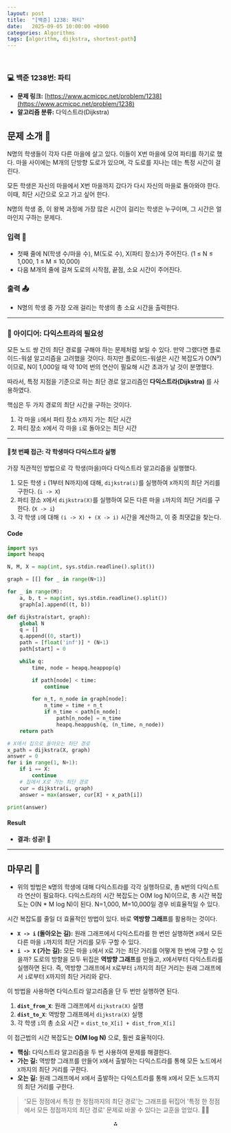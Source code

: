 ```yaml
---
layout: post
title:  "[백준] 1238: 파티"
date:   2025-09-05 10:00:00 +0900
categories: Algorithms
tags: [algorithm, dijkstra, shortest-path]
---
```


<br>

### 💻 백준 1238번: 파티

- **문제 링크:** [https://www.acmicpc.net/problem/1238](https://www.acmicpc.net/problem/1238)
- **알고리즘 분류:** 다익스트라(Dijkstra)

## 문제 소개 🧐

N명의 학생들이 각자 다른 마을에 살고 있다. 이들이 X번 마을에 모여 파티를 하기로 했다. 마을 사이에는 M개의 단방향 도로가 있으며, 각 도로를 지나는 데는 특정 시간이 걸린다.

모든 학생은 자신의 마을에서 X번 마을까지 갔다가 다시 자신의 마을로 돌아와야 한다. 이때, 최단 시간으로 오고 가고 싶어 한다.

N명의 학생 중, 이 왕복 과정에 가장 많은 시간이 걸리는 학생은 누구이며, 그 시간은 얼마인지 구하는 문제다.

### 입력 📝

- 첫째 줄에 N(학생 수/마을 수), M(도로 수), X(파티 장소)가 주어진다. (1 ≤ N ≤ 1,000, 1 ≤ M ≤ 10,000)
- 다음 M개의 줄에 걸쳐 도로의 시작점, 끝점, 소요 시간이 주어진다.

### 출력 📤

- N명의 학생 중 가장 오래 걸리는 학생의 총 소요 시간을 출력한다.

---

### 🤔 아이디어: 다익스트라의 필요성

모든 노드 쌍 간의 최단 경로를 구해야 하는 문제처럼 보일 수 있다. 만약 그랬다면 플로이드-워셜 알고리즘을 고려했을 것이다. 하지만 플로이드-워셜은 시간 복잡도가 O(N³)이므로, N이 1,000일 때 약 10억 번의 연산이 필요해 시간 초과가 날 것이 분명했다.

따라서, 특정 지점을 기준으로 하는 최단 경로 알고리즘인 **다익스트라(Dijkstra)** 를 사용하였다.

핵심은 두 가지 경로의 최단 시간을 구하는 것이다.
1.  각 마을 `i`에서 파티 장소 `X`까지 가는 최단 시간
2.  파티 장소 `X`에서 각 마을 `i`로 돌아오는 최단 시간

---

#### 🔄첫 번째 접근: 각 학생마다 다익스트라 실행

가장 직관적인 방법으로 각 학생(마을)마다 다익스트라 알고리즘을 실행했다.

1.  모든 학생 `i` (1부터 N까지)에 대해, `dijkstra(i)`를 실행하여 `X`까지의 최단 거리를 구한다. (`i -> X`)
2.  파티 장소 `X`에서 `dijkstra(X)`를 실행하여 모든 다른 마을 `i`까지의 최단 거리를 구한다. (`X -> i`)
3.  각 학생 `i`에 대해 `(i -> X) + (X -> i)` 시간을 계산하고, 이 중 최댓값을 찾는다.

#### Code

```python
import sys
import heapq

N, M, X = map(int, sys.stdin.readline().split())

graph = [[] for _ in range(N+1)]

for _ in range(M):
    a, b, t = map(int, sys.stdin.readline().split())
    graph[a].append((t, b))

def dijkstra(start, graph):
    global N
    q = []
    q.append((0, start))
    path = [float('inf')] * (N+1)
    path[start] = 0

    while q:
        time, node = heapq.heappop(q)

        if path[node] < time:
            continue

        for n_t, n_node in graph[node]:
            n_time = time + n_t
            if n_time < path[n_node]:
                path[n_node] = n_time
                heapq.heappush(q, (n_time, n_node))
    return path

# X에서 집으로 돌아오는 최단 경로
x_path = dijkstra(X, graph)
answer = 0
for i in range(1, N+1):
    if i == X:
        continue
    # 집에서 X로 가는 최단 경로
    cur = dijkstra(i, graph)
    answer = max(answer, cur[X] + x_path[i])

print(answer)
```

#### Result

- **결과: 성공!** 🎉 

---

## 마무리 🤔

- 위의 방법은 `N`명의 학생에 대해 다익스트라를 각각 실행하므로, 총 `N`번의 다익스트라 연산이 필요하다. 다익스트라의 시간 복잡도는 O(M log N)이므로, 총 시간 복잡도는 O(N * M log N)이 된다. N=1,000, M=10,000일 경우 비효율적일 수 있다.

시간 복잡도를 줄일 더 효율적인 방법이 있다. 바로 **역방향 그래프**를 활용하는 것이다.

- **`X -> i` (돌아오는 길):** 원래 그래프에서 다익스트라를 한 번만 실행하면 `X`에서 모든 다른 마을 `i`까지의 최단 거리를 모두 구할 수 있다.
- **`i -> X` (가는 길):** 모든 마을 `i`에서 `X`로 가는 최단 거리를 어떻게 한 번에 구할 수 있을까? 도로의 방향을 모두 뒤집은 **역방향 그래프**를 만들고, `X`에서부터 다익스트라를 실행하면 된다. 즉, 역방향 그래프에서 `X`로부터 `i`까지의 최단 거리는 원래 그래프에서 `i`로부터 `X`까지의 최단 거리와 같다.

이 방법을 사용하면 다익스트라 알고리즘을 단 두 번만 실행하면 된다.

1.  **`dist_from_X`**: 원래 그래프에서 `dijkstra(X)` 실행
2.  **`dist_to_X`**: 역방향 그래프에서 `dijkstra(X)` 실행
3.  각 학생 `i`의 총 소요 시간 = `dist_to_X[i] + dist_from_X[i]`

이 접근법의 시간 복잡도는 **O(M log N)** 으로, 훨씬 효율적이다.

- **핵심:** 다익스트라 알고리즘을 두 번 사용하여 문제를 해결한다.
- **가는 길:** 역방향 그래프를 만들어 `X`에서 출발하는 다익스트라를 통해 모든 노드에서 `X`까지의 최단 거리를 구한다.
- **오는 길:** 원래 그래프에서 `X`에서 출발하는 다익스트라를 통해 `X`에서 모든 노드까지의 최단 거리를 구한다.

> '모든 정점에서 특정 한 정점까지의 최단 경로'는 그래프를 뒤집어 '특정 한 정점에서 모든 정점까지의 최단 경로' 문제로 바꿀 수 있다는 교훈을 얻었다. :teacher:

<div style="text-align: center">⁂</div>
